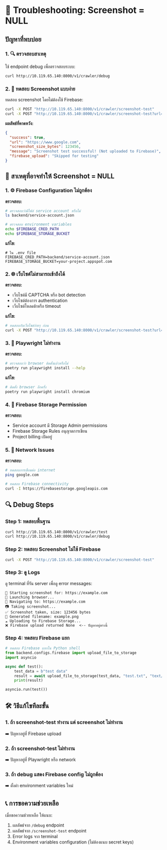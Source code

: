 # 🔧 Troubleshooting: Screenshot = NULL

## ปัญหาที่พบบ่อย

### 1. 🔍 ตรวจสอบสาเหตุ

ใช้ endpoint debug เพื่อตรวจสอบระบบ:

```bash
curl http://10.119.65.140:8000/v1/crawler/debug
```

### 2. 🧪 ทดสอบ Screenshot แบบง่าย

ทดสอบ screenshot โดยไม่ต้องใช้ Firebase:

```bash
curl -X POST "http://10.119.65.140:8000/v1/crawler/screenshot-test"
curl -X POST "http://10.119.65.140:8000/v1/crawler/screenshot-test?url=https://www.google.com"
```

**ผลลัพธ์ที่คาดหวัง:**

```json
{
  "success": true,
  "url": "https://www.google.com",
  "screenshot_size_bytes": 123456,
  "message": "Screenshot test successful! (Not uploaded to Firebase)",
  "firebase_upload": "Skipped for testing"
}
```

## 🔧 สาเหตุที่อาจทำให้ Screenshot = NULL

### 1. ⚙️ Firebase Configuration ไม่ถูกต้อง

**ตรวจสอบ:**

```bash
# ตรวจสอบว่ามีไฟล์ service account หรือไม่
ls backend/service-account.json

# ตรวจสอบ environment variables
echo $FIREBASE_CRED_PATH
echo $FIREBASE_STORAGE_BUCKET
```

**แก้ไข:**

```env
# ใน .env file
FIREBASE_CRED_PATH=backend/service-account.json
FIREBASE_STORAGE_BUCKET=your-project.appspot.com
```

### 2. 🌐 เว็บไซต์ไม่สามารถเข้าถึงได้

**ตรวจสอบ:**

- เว็บไซต์มี CAPTCHA หรือ bot detection
- เว็บไซต์ต้องการ authentication
- เว็บไซต์โหลดช้าหรือ timeout

**แก้ไข:**

```bash
# ทดสอบกับเว็บไซต์ง่ายๆ ก่อน
curl -X POST "http://10.119.65.140:8000/v1/crawler/screenshot-test?url=https://www.google.com"
```

### 3. 🚫 Playwright ไม่ทำงาน

**ตรวจสอบ:**

```bash
# ตรวจสอบว่า browser ติดตั้งแล้วหรือไม่
poetry run playwright install --help
```

**แก้ไข:**

```bash
# ติดตั้ง browser อีกครั้ง
poetry run playwright install chromium
```

### 4. 💾 Firebase Storage Permission

**ตรวจสอบ:**

- Service account มี Storage Admin permissions
- Firebase Storage Rules อนุญาตการเขียน
- Project billing เปิดอยู่

### 5. 🔗 Network Issues

**ตรวจสอบ:**

```bash
# ทดสอบการเชื่อมต่อ internet
ping google.com

# ทดสอบ Firebase connectivity
curl -I https://firebasestorage.googleapis.com
```

## 🔍 Debug Steps

### Step 1: ทดสอบพื้นฐาน

```bash
curl http://10.119.65.140:8000/v1/crawler/test
curl http://10.119.65.140:8000/v1/crawler/debug
```

### Step 2: ทดสอบ Screenshot ไม่ใช้ Firebase

```bash
curl -X POST "http://10.119.65.140:8000/v1/crawler/screenshot-test"
```

### Step 3: ดู Logs

ดู terminal ที่รัน server เพื่อดู error messages:

```
🎯 Starting screenshot for: https://example.com
🚀 Launching browser...
📡 Navigating to: https://example.com
📷 Taking screenshot...
✅ Screenshot taken, size: 123456 bytes
📄 Generated filename: example.png
☁️ Uploading to Firebase Storage...
❌ Firebase upload returned None  <-- ปัญหาอยู่ตรงนี้
```

### Step 4: ทดสอบ Firebase แยก

```python
# ทดสอบ Firebase แยกใน Python shell
from backend.configs.firebase import upload_file_to_storage
import asyncio

async def test():
    test_data = b"test data"
    result = await upload_file_to_storage(test_data, "test.txt", "text/plain")
    print(result)

asyncio.run(test())
```

## 🛠️ วิธีแก้ไขทีละขั้น

### 1. ถ้า screenshot-test ทำงาน แต่ screenshot ไม่ทำงาน

➡️ ปัญหาอยู่ที่ Firebase upload

### 2. ถ้า screenshot-test ไม่ทำงาน

➡️ ปัญหาอยู่ที่ Playwright หรือ network

### 3. ถ้า debug แสดง Firebase config ไม่ถูกต้อง

➡️ ตั้งค่า environment variables ใหม่

## 📞 การขอความช่วยเหลือ

เมื่อขอความช่วยเหลือ ให้แนบ:

1. ผลลัพธ์จาก `/debug` endpoint
2. ผลลัพธ์จาก `/screenshot-test` endpoint
3. Error logs จาก terminal
4. Environment variables configuration (ไม่ต้องแนบ secret keys)
